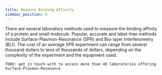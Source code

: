 ```yaml
---
title: Measure Binding Affinity
sidebar_position: 6
---
```

There are several laboratory methods used to measure the binding affinity of a protein and small molecule. Popular, accurate and label-free methods include Surface-Plasmon-Resonance (SPR) and Bio-layer Interferometry (BLI). The cost of an average SPR experiment can range from several thousand dollars to tens of thousands of dollars, depending on the complexity of the experiment and the equipment used.

````
TODO: get in touch with to access more than 40 laboratories offering Surface-Plasmon-Resonance
````





